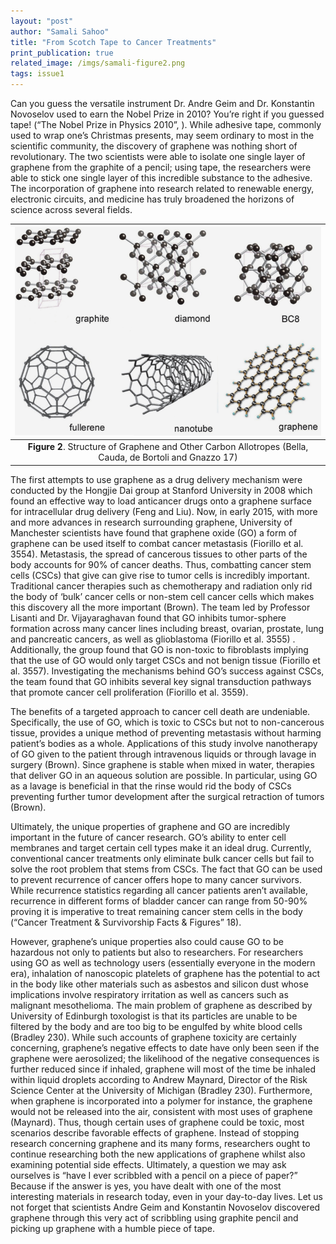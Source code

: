 ```yaml
---
layout: "post"
author: "Samali Sahoo"
title: "From Scotch Tape to Cancer Treatments"
print_publication: true
related_image: /imgs/samali-figure2.png
tags: issue1
---
```


<!--excerpt-->

Can you guess the versatile instrument Dr. Andre Geim and Dr. Konstantin Novoselov used to earn the Nobel Prize in 2010? You’re right if you guessed tape! (“The Nobel Prize in Physics 2010”, ).  While adhesive tape, commonly used to wrap one’s Christmas presents, may seem ordinary to most in the scientific community, the discovery of graphene was nothing short of revolutionary. The two scientists were able to isolate one single layer of graphene from the graphite of a pencil; using tape, the researchers were able to stick one single layer of this incredible substance to the adhesive. The incorporation of graphene into research related to renewable energy, electronic circuits, and medicine has truly broadened the horizons of science across several fields. 

| ![](/imgs/samali-figure2.png) | 
|:--:| 
|**Figure 2**. Structure of Graphene and Other Carbon Allotropes (Bella, Cauda, de Bortoli and Gnazzo 17)|


The first attempts to use graphene as a drug delivery mechanism were conducted by the Hongjie Dai group at Stanford University in 2008 which found an effective way to load anticancer drugs onto a graphene surface for intracellular drug delivery (Feng and Liu). Now, in early 2015, with more and more advances in research surrounding graphene, University of Manchester scientists have found that graphene oxide (GO) a form of graphene can be used itself to combat cancer metastasis (Fiorillo et al. 3554). Metastasis, the spread of cancerous tissues to other parts of the body accounts for 90% of cancer deaths. Thus, combatting cancer stem cells (CSCs) that give can give rise to tumor cells is incredibly important. Traditional cancer therapies such as chemotherapy and radiation only rid the body of ‘bulk’ cancer cells or non-stem cell cancer cells which makes this discovery all the more important (Brown). The team led by Professor Lisanti and Dr. Vijayaraghavan found that GO inhibits tumor-sphere formation across many cancer lines including  breast, ovarian, prostate, lung and pancreatic cancers, as well as glioblastoma (Fiorillo et al. 3555) . Additionally, the group found that GO is non-toxic to fibroblasts implying that the use of GO would only target CSCs and not benign tissue (Fiorillo et al. 3557). Investigating the mechanisms behind GO’s success against CSCs, the team found that GO inhibits several key signal transduction pathways that promote cancer cell proliferation (Fiorillo et al. 3559).

The benefits of a targeted approach to cancer cell death are undeniable. Specifically, the use of GO, which is toxic to CSCs but not to non-cancerous tissue, provides a unique method of preventing metastasis without harming patient’s bodies as a whole. Applications of this study involve nanotherapy of GO given to the patient through intravenous liquids or through lavage in surgery (Brown). Since graphene is stable when mixed in water, therapies that deliver GO in an aqueous solution are possible. In particular, using GO as a lavage is beneficial in that the rinse would rid the body of CSCs preventing further tumor development after the surgical retraction of tumors (Brown).

Ultimately, the unique properties of graphene and GO are incredibly important in the future of cancer research. GO’s ability to enter cell membranes and target certain cell types make it an ideal drug. Currently, conventional cancer treatments only eliminate bulk cancer cells but fail to solve the root problem that stems from CSCs. The fact that GO can be used to prevent recurrence of cancer offers hope to many cancer survivors. While recurrence statistics regarding all cancer patients aren’t available, recurrence in different forms of bladder cancer can range from 50-90% proving it is imperative to treat remaining cancer stem cells in the body (“Cancer Treatment & Survivorship Facts & Figures” 18).

However, graphene’s unique properties also could cause GO to be hazardous not only to patients but also to researchers. For researchers using GO as well as technology users (essentially everyone in the modern era), inhalation of nanoscopic platelets of graphene has the potential to act in the body like other materials such as asbestos and silicon dust whose implications involve respiratory irritation as well as cancers such as malignant mesothelioma. The main problem of graphene as described by University of Edinburgh toxologist is that its particles are unable to be filtered by the body and are too big to be engulfed by white blood cells (Bradley 230). While such accounts of graphene toxicity are certainly concerning, graphene’s negative effects to date have only been seen if the graphene were aerosolized; the likelihood of the negative consequences is further reduced since if inhaled, graphene will most of the time be inhaled within liquid droplets according to Andrew Maynard, Director of the Risk Science Center at the University of Michigan (Bradley 230).  Furthermore, when graphene is incorporated into a polymer for instance, the graphene would not be released into the air, consistent with most uses of graphene (Maynard). Thus, though certain uses of graphene could be toxic, most scenarios describe favorable effects of graphene. Instead of stopping research concerning graphene and its many forms, researchers ought to continue researching both the new applications of graphene whilst also examining potential side effects. Ultimately, a question we may ask ourselves is “have I ever scribbled with a pencil on a piece of paper?” Because if the answer is yes, you have dealt with one of the most interesting materials in research today, even in your day-to-day lives. Let us not forget that scientists Andre Geim and Konstantin Novoselov discovered graphene through this very act of scribbling using graphite pencil and picking up graphene with a humble piece of tape.
